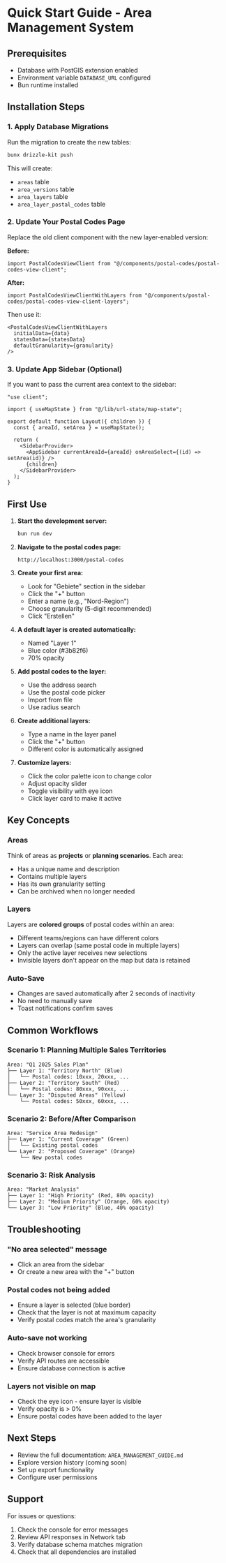 # Quick Start Guide - Area Management System

## Prerequisites

- Database with PostGIS extension enabled
- Environment variable `DATABASE_URL` configured
- Bun runtime installed

## Installation Steps

### 1. Apply Database Migrations

Run the migration to create the new tables:

```bash
bunx drizzle-kit push
```

This will create:

- `areas` table
- `area_versions` table
- `area_layers` table
- `area_layer_postal_codes` table

### 2. Update Your Postal Codes Page

Replace the old client component with the new layer-enabled version:

**Before:**

```tsx
import PostalCodesViewClient from "@/components/postal-codes/postal-codes-view-client";
```

**After:**

```tsx
import PostalCodesViewClientWithLayers from "@/components/postal-codes/postal-codes-view-client-layers";
```

Then use it:

```tsx
<PostalCodesViewClientWithLayers
  initialData={data}
  statesData={statesData}
  defaultGranularity={granularity}
/>
```

### 3. Update App Sidebar (Optional)

If you want to pass the current area context to the sidebar:

```tsx
"use client";

import { useMapState } from "@/lib/url-state/map-state";

export default function Layout({ children }) {
  const { areaId, setArea } = useMapState();

  return (
    <SidebarProvider>
      <AppSidebar currentAreaId={areaId} onAreaSelect={(id) => setArea(id)} />
      {children}
    </SidebarProvider>
  );
}
```

## First Use

1. **Start the development server:**

   ```bash
   bun run dev
   ```

2. **Navigate to the postal codes page:**

   ```
   http://localhost:3000/postal-codes
   ```

3. **Create your first area:**

   - Look for "Gebiete" section in the sidebar
   - Click the "+" button
   - Enter a name (e.g., "Nord-Region")
   - Choose granularity (5-digit recommended)
   - Click "Erstellen"

4. **A default layer is created automatically:**

   - Named "Layer 1"
   - Blue color (#3b82f6)
   - 70% opacity

5. **Add postal codes to the layer:**

   - Use the address search
   - Use the postal code picker
   - Import from file
   - Use radius search

6. **Create additional layers:**

   - Type a name in the layer panel
   - Click the "+" button
   - Different color is automatically assigned

7. **Customize layers:**
   - Click the color palette icon to change color
   - Adjust opacity slider
   - Toggle visibility with eye icon
   - Click layer card to make it active

## Key Concepts

### Areas

Think of areas as **projects** or **planning scenarios**. Each area:

- Has a unique name and description
- Contains multiple layers
- Has its own granularity setting
- Can be archived when no longer needed

### Layers

Layers are **colored groups** of postal codes within an area:

- Different teams/regions can have different colors
- Layers can overlap (same postal code in multiple layers)
- Only the active layer receives new selections
- Invisible layers don't appear on the map but data is retained

### Auto-Save

- Changes are saved automatically after 2 seconds of inactivity
- No need to manually save
- Toast notifications confirm saves

## Common Workflows

### Scenario 1: Planning Multiple Sales Territories

```
Area: "Q1 2025 Sales Plan"
├── Layer 1: "Territory North" (Blue)
│   └── Postal codes: 10xxx, 20xxx, ...
├── Layer 2: "Territory South" (Red)
│   └── Postal codes: 80xxx, 90xxx, ...
└── Layer 3: "Disputed Areas" (Yellow)
    └── Postal codes: 50xxx, 60xxx, ...
```

### Scenario 2: Before/After Comparison

```
Area: "Service Area Redesign"
├── Layer 1: "Current Coverage" (Green)
│   └── Existing postal codes
└── Layer 2: "Proposed Coverage" (Orange)
    └── New postal codes
```

### Scenario 3: Risk Analysis

```
Area: "Market Analysis"
├── Layer 1: "High Priority" (Red, 80% opacity)
├── Layer 2: "Medium Priority" (Orange, 60% opacity)
└── Layer 3: "Low Priority" (Blue, 40% opacity)
```

## Troubleshooting

### "No area selected" message

- Click an area from the sidebar
- Or create a new area with the "+" button

### Postal codes not being added

- Ensure a layer is selected (blue border)
- Check that the layer is not at maximum capacity
- Verify postal codes match the area's granularity

### Auto-save not working

- Check browser console for errors
- Verify API routes are accessible
- Ensure database connection is active

### Layers not visible on map

- Check the eye icon - ensure layer is visible
- Verify opacity is > 0%
- Ensure postal codes have been added to the layer

## Next Steps

- Review the full documentation: `AREA_MANAGEMENT_GUIDE.md`
- Explore version history (coming soon)
- Set up export functionality
- Configure user permissions

## Support

For issues or questions:

1. Check the console for error messages
2. Review API responses in Network tab
3. Verify database schema matches migration
4. Check that all dependencies are installed
